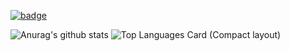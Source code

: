 [![badge](https://img.shields.io/badge/build-passing-blue)](https://shiho-aoki.github.io)

![Anurag's github stats](https://github-readme-stats.vercel.app/api?username=shiho-aoki&count_private=true&show_icons=true&theme=dracula)
![Top Languages Card (Compact layout)](https://github-readme-stats.vercel.app/api/top-langs/?username=shiho-aoki&theme=dracula&langs_count=10)
